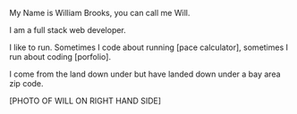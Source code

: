 My Name is William Brooks, you can call me Will.

I am a full stack web developer. 

I like to run. Sometimes I code about running [pace calculator], sometimes I run about coding [porfolio].

I come from the land down under but have landed down under a bay area zip code.

[PHOTO OF WILL ON RIGHT HAND SIDE]